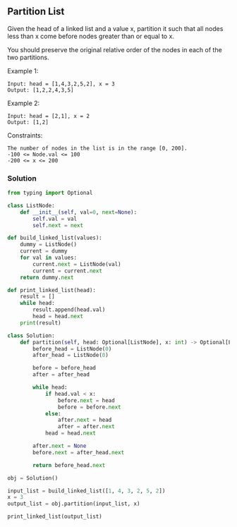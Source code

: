 ## Partition List

Given the head of a linked list and a value x, partition it such that all nodes less than x come before nodes greater than or equal to x.

You should preserve the original relative order of the nodes in each of the two partitions.

 

Example 1:

```
Input: head = [1,4,3,2,5,2], x = 3
Output: [1,2,2,4,3,5]
```
Example 2:
```
Input: head = [2,1], x = 2
Output: [1,2]
 ```

Constraints:
```
The number of nodes in the list is in the range [0, 200].
-100 <= Node.val <= 100
-200 <= x <= 200 
```
### Solution

```python
from typing import Optional

class ListNode:
    def __init__(self, val=0, next=None):
        self.val = val
        self.next = next

def build_linked_list(values):
    dummy = ListNode()
    current = dummy
    for val in values:
        current.next = ListNode(val)
        current = current.next
    return dummy.next

def print_linked_list(head):
    result = []
    while head:
        result.append(head.val)
        head = head.next
    print(result)

class Solution:
    def partition(self, head: Optional[ListNode], x: int) -> Optional[ListNode]:
        before_head = ListNode(0)
        after_head = ListNode(0)

        before = before_head
        after = after_head

        while head:
            if head.val < x:
                before.next = head
                before = before.next
            else:
                after.next = head
                after = after.next
            head = head.next

        after.next = None  
        before.next = after_head.next  

        return before_head.next

obj = Solution()

input_list = build_linked_list([1, 4, 3, 2, 5, 2])
x = 3
output_list = obj.partition(input_list, x)

print_linked_list(output_list)

        
```